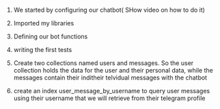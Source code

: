 1) We started by configuring our chatbot( SHow video on how to do it)

2) Imported my libraries

3) Defining our bot functions

4) writing the first tests

5) Create two collections named users and messages. So the user collection holds the data for the user and their personal data, while the messages contain their inditheir telvidual messages with the chatbot

6) create an index user_message_by_username to query user messages using their username that we will retrieve from their telegram profile

